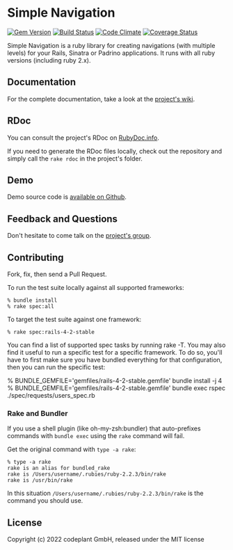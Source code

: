 # Simple Navigation

[![Gem Version](https://badge.fury.io/rb/simple-navigation.png)](http://badge.fury.io/rb/simple-navigation)
[![Build Status](https://secure.travis-ci.org/codeplant/simple-navigation.png?branch=master)](http://travis-ci.org/codeplant/simple-navigation)
[![Code Climate](https://codeclimate.com/github/codeplant/simple-navigation.png)](https://codeclimate.com/github/codeplant/simple-navigation)
[![Coverage Status](https://coveralls.io/repos/codeplant/simple-navigation/badge.png)](https://coveralls.io/r/codeplant/simple-navigation)

Simple Navigation is a ruby library for creating navigations (with multiple levels) for your Rails, Sinatra or Padrino applications. It runs with all ruby versions (including ruby 2.x).

## Documentation

For the complete documentation, take a look at the [project's wiki](https://github.com/codeplant/simple-navigation/wiki).

## RDoc

You can consult the project's RDoc on [RubyDoc.info](http://rubydoc.info/github/codeplant/simple-navigation/frames).

If you need to generate the RDoc files locally, check out the repository and simply call the `rake rdoc` in the project's folder.

##  Demo

Demo source code is [available on Github](http://github.com/codeplant/simple-navigation-demo).

## Feedback and Questions

Don't hesitate to come talk on the [project's group](http://groups.google.com/group/simple-navigation).

## Contributing

Fork, fix, then send a Pull Request.

To run the test suite locally against all supported frameworks:

    % bundle install
    % rake spec:all

To target the test suite against one framework:

    % rake spec:rails-4-2-stable

You can find a list of supported spec tasks by running rake -T. You may also find it useful to run a specific test for a specific framework. To do so, you'll have to first make sure you have bundled everything for that configuration, then you can run the specific test:

% BUNDLE_GEMFILE='gemfiles/rails-4-2-stable.gemfile' bundle install -j 4
% BUNDLE_GEMFILE='gemfiles/rails-4-2-stable.gemfile' bundle exec rspec ./spec/requests/users_spec.rb

### Rake and Bundler

If you use a shell plugin (like oh-my-zsh:bundler) that auto-prefixes commands with `bundle exec` using the `rake` command will fail.

Get the original command with `type -a rake`:

    % type -a rake
    rake is an alias for bundled_rake
    rake is /Users/username/.rubies/ruby-2.2.3/bin/rake
    rake is /usr/bin/rake

In this situation `/Users/username/.rubies/ruby-2.2.3/bin/rake` is the command you should use.

## License

Copyright (c) 2022 codeplant GmbH, released under the MIT license

